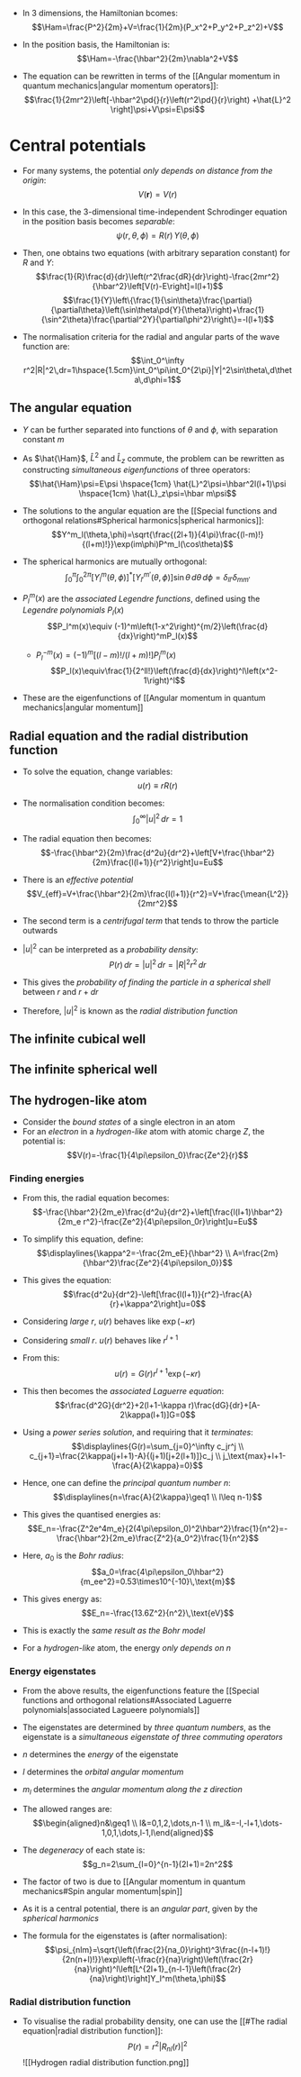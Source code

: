 - In 3 dimensions, the Hamiltonian bcomes:
$$\Ham=\frac{P^2}{2m}+V=\frac{1}{2m}(P_x^2+P_y^2+P_z^2)+V$$
- In the position basis, the Hamiltonian is:
$$\Ham=-\frac{\hbar^2}{2m}\nabla^2+V$$

- The equation can be rewritten in terms of the [[Angular momentum in quantum mechanics|angular momentum operators]]:
$$\frac{1}{2mr^2}\left[-\hbar^2\pd{}{r}\left(r^2\pd{}{r}\right) +\hat{L}^2 \right]\psi+V\psi=E\psi$$

# Central potentials
- For many systems, the potential _only depends on distance from the origin_:
$$V(\bm{r})=V(r)$$
- In this case, the 3-dimensional time-independent Schrodinger equation in the position basis becomes _separable_:
$$\psi(r,\theta,\phi)=R(r)\,Y(\theta,\phi)$$
- Then, one obtains two equations (with arbitrary separation constant) for $R$ and $Y$:
$$\frac{1}{R}\frac{d}{dr}\left(r^2\frac{dR}{dr}\right)-\frac{2mr^2}{\hbar^2}\left[V(r)-E\right]=l(l+1)$$
$$\frac{1}{Y}\left\{\frac{1}{\sin\theta}\frac{\partial}{\partial\theta}\left(\sin\theta\pd{Y}{\theta}\right)+\frac{1}{\sin^2\theta}\frac{\partial^2Y}{\partial\phi^2}\right\}=-l(l+1)$$

- The normalisation criteria for the radial and angular parts of the wave function are:
$$\int_0^\infty r^2|R|^2\,dr=1\hspace{1.5cm}\int_0^\pi\int_0^{2\pi}|Y|^2\sin\theta\,d\theta\,d\phi=1$$


## The angular equation
- $Y$ can be further separated into functions of $\theta$ and $\phi$, with separation constant $m$
- As $\hat{\Ham}$, $\hat{L}^2$ and $\hat{L}_z$ commute, the problem can be rewritten as constructing _simultaneous eigenfunctions_ of three operators:
$$\hat{\Ham}\psi=E\psi \hspace{1cm} \hat{L}^2\psi=\hbar^2l(l+1)\psi \hspace{1cm} \hat{L}_z\psi=\hbar m\psi$$

- The solutions to the angular equation are the [[Special functions and orthogonal relations#Spherical harmonics|spherical harmonics]]:
$$Y^m_l(\theta,\phi)=\sqrt{\frac{(2l+1)}{4\pi}\frac{(l-m)!}{(l+m)!}}\exp(im\phi)P^m_l(\cos\theta)$$
- The spherical harmonics are mutually orthogonal:
$$\int_0^\pi\int_0^{2\pi}\left[Y^m_l(\theta,\phi)\right]^*\left[Y^{m'}_{l'} (\theta,\phi)\right]\sin\theta\,d\theta\,d\phi=\delta_{ll'}\delta_{mm'}$$
- $P_l^m(x)$ are the _associated Legendre functions_, defined using the _Legendre polynomials_ $P_l(x)$
$$P_l^m(x)\equiv (-1)^m\left(1-x^2\right)^{m/2}\left(\frac{d}{dx}\right)^mP_l(x)$$
	- $P^{-m}_l(x)=(-1)^m[(l-m)!/(l+m)!]P^m_l(x)$ 
$$P_l(x)\equiv\frac{1}{2^ll!}\left(\frac{d}{dx}\right)^l\left(x^2-1\right)^l$$
- These are the eigenfunctions of [[Angular momentum in quantum mechanics|angular momentum]]


## Radial equation and the radial distribution function
- To solve the equation, change variables:
$$u(r)\equiv rR(r)$$
- The normalisation condition becomes:
$$\int_0^\infty |u|^2\,dr=1$$
- The radial equation then becomes:
$$-\frac{\hbar^2}{2m}\frac{d^2u}{dr^2}+\left[V+\frac{\hbar^2}{2m}\frac{l(l+1)}{r^2}\right]u=Eu$$
- There is an _effective potential_
$$V_{eff}=V+\frac{\hbar^2}{2m}\frac{l(l+1)}{r^2}=V+\frac{\mean{L^2}}{2mr^2}$$
- The second term is a _centrifugal term_ that tends to throw the particle outwards

- $|u|^2$ can be interpreted as a _probability density_:
$$P(r)\,dr=|u|^2\,dr=|R|^2r^2\,dr$$
- This gives the _probability of finding the particle in a spherical shell_ between $r$ and $r+dr$
- Therefore, $|u|^2$ is known as the _radial distribution function_

## The infinite cubical well

## The infinite spherical well

## The hydrogen-like atom
- Consider the _bound states_ of a single electron in an atom
- For an _electron_ in a _hydrogen-like_ atom with atomic charge $Z$, the potential is:
$$V(r)=-\frac{1}{4\pi\epsilon_0}\frac{Ze^2}{r}$$

### Finding energies
- From this, the radial equation becomes:
$$-\frac{\hbar^2}{2m_e}\frac{d^2u}{dr^2}+\left[\frac{l(l+1)\hbar^2}{2m_e
r^2}-\frac{Ze^2}{4\pi\epsilon_0r}\right]u=Eu$$
- To simplify this equation, define:
$$\displaylines{\kappa^2=-\frac{2m_eE}{\hbar^2} \\ A=\frac{2m}{\hbar^2}\frac{Ze^2}{4\pi\epsilon_0}}$$
- This gives the equation:
$$\frac{d^2u}{dr^2}-\left[\frac{l(l+1)}{r^2}-\frac{A}{r}+\kappa^2\right]u=0$$
- Considering _large_ $r$, $u(r)$ behaves like $\exp(-\kappa r)$
- Considering _small_ $r$. $u(r)$ behaves like $r^{l+1}$
- From this:
$$u(r)=G(r)r^{l+1}\exp(-\kappa r)$$
- This then becomes the _associated Laguerre equation_:
$$r\frac{d^2G}{dr^2}+2(l+1-\kappa r)\frac{dG}{dr}+[A-2\kappa(l+1)]G=0$$
- Using a _power series solution_, and requiring that it _terminates_:
$$\displaylines{G(r)=\sum_{j=0}^\infty c_jr^j \\ c_{j+1}=\frac{2\kappa(j+l+1)-A}{(j+1)[j+2(l+1)]}c_j \\ j_\text{max}+l+1-\frac{A}{2\kappa}=0}$$
- Hence, one can define the _principal quantum number_ $n$:
$$\displaylines{n=\frac{A}{2\kappa}\geq1 \\ l\leq n-1}$$
- This gives the quantised energies as:
$$E_n=-\frac{Z^2e^4m_e}{2(4\pi\epsilon_0)^2\hbar^2}\frac{1}{n^2}=-\frac{\hbar^2}{2m_e}\frac{Z^2}{a_0^2}\frac{1}{n^2}$$
- Here, $a_0$ is the _Bohr radius_:
$$a_0=\frac{4\pi\epsilon_0\hbar^2}{m_ee^2}=0.53\times10^{-10}\,\text{m}$$
- This gives energy as:
$$E_n=-\frac{13.6Z^2}{n^2}\,\text{eV}$$
- This is exactly the _same result as the Bohr model_

- For a _hydrogen-like_ atom, the energy _only depends on_ $n$

### Energy eigenstates
- From the above results, the eigenfunctions feature the [[Special functions and orthogonal relations#Associated Laguerre polynomials|associated Lagueere polynomials]]

- The eigenstates are determined by _three quantum numbers_, as the eigenstate is a _simultaneous eigenstate of three commuting operators_
- $n$ determines the _energy_ of the eigenstate
- $l$ determines the _orbital angular momentum_
- $m_l$ determines the _angular momentum along the $z$ direction_
- The allowed ranges are:
$$\begin{aligned}n&\geq1 \\ l&=0,1,2,\dots,n-1 \\ m_l&=-l,-l+1,\dots-1,0,1,\dots,l-1,l\end{aligned}$$

- The _degeneracy_ of each state is:
$$g_n=2\sum_{l=0}^{n-1}(2l+1)=2n^2$$
- The factor of two is due to [[Angular momentum in quantum mechanics#Spin angular momentum|spin]]

- As it is a central potential, there is an _angular part_, given by the _spherical harmonics_
- The formula for the eigenstates is (after normalisation):
$$\psi_{nlm}=\sqrt{\left(\frac{2}{na_0}\right)^3\frac{(n-l+1)!}{2n(n+l)!}}\exp\left(-\frac{r}{na}\right)\left(\frac{2r}{na}\right)^l\left[L^{2l+1}_{n-l-1}\left(\frac{2r}{na}\right)\right]Y_l^m(\theta,\phi)$$

### Radial distribution function
- To visualise the radial probability density, one can use the [[#The radial equation|radial distribution function]]:
$$P(r)=r^2|R_{nl}(r)|^2$$
![[Hydrogen radial distribution function.png]]